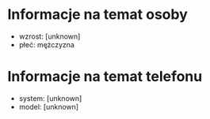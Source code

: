 # Informacje na temat osoby
- wzrost: [unknown]
- płeć: mężczyzna

# Informacje na temat telefonu
- system: [unknown]
- model: [unknown]
